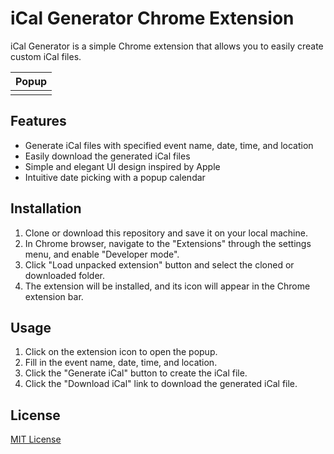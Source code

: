 # iCal Generator Chrome Extension

iCal Generator is a simple Chrome extension that allows you to easily create custom iCal files.

|Popup|
|---|
||

## Features

- Generate iCal files with specified event name, date, time, and location
- Easily download the generated iCal files
- Simple and elegant UI design inspired by Apple
- Intuitive date picking with a popup calendar

## Installation

1. Clone or download this repository and save it on your local machine.
2. In Chrome browser, navigate to the "Extensions" through the settings menu, and enable "Developer mode".
3. Click "Load unpacked extension" button and select the cloned or downloaded folder.
4. The extension will be installed, and its icon will appear in the Chrome extension bar.

## Usage

1. Click on the extension icon to open the popup.
2. Fill in the event name, date, time, and location.
3. Click the "Generate iCal" button to create the iCal file.
4. Click the "Download iCal" link to download the generated iCal file.

## License

[MIT License](./LICENSE)
